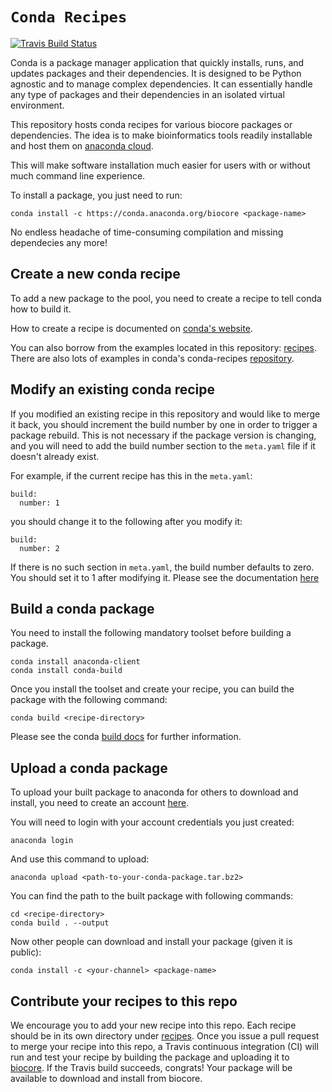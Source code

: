 # `Conda Recipes`
[![Travis Build Status](https://travis-ci.org/biocore/conda-recipes.png?branch=master)](https://travis-ci.org/biocore/conda-recipes)

Conda is a package manager application that quickly installs, runs, and updates packages and their dependencies. It is designed to be Python agnostic and to manage complex dependencies. It can essentially handle any type of packages and their dependencies in an isolated virtual environment.

This repository hosts conda recipes for various biocore packages or dependencies. The idea is to make bioinformatics tools readily installable and host them on [anaconda cloud](http://anaconda.org).

This will make software installation much easier for users with or without much command line experience.

To install a package, you just need to run:

	conda install -c https://conda.anaconda.org/biocore <package-name>

No endless headache of time-consuming compilation and missing dependecies any more!


## Create a new conda recipe
To add a new package to the pool, you need to create a recipe to tell conda how to build it.

How to create a recipe is documented on [conda's website](http://conda-test.pydata.org/docs/build.html).

You can also borrow from the examples located in this repository: [recipes](https://github.com/biocore/conda-recipes/tree/master/recipes). There are also lots of examples in conda's conda-recipes [repository](https://github.com/conda/conda-recipes/).

## Modify an existing conda recipe
If you modified an existing recipe in this repository and would like to merge it back, you should increment the build number by one in order to trigger a package rebuild. This is not necessary if the package version is changing, and you will need to add the build number section to the `meta.yaml` file if it doesn't already exist.

For example, if the current recipe has this in the `meta.yaml`:

	build:
	  number: 1

you should change it to the following after you modify it:

	build:
	  number: 2

If there is no such section in `meta.yaml`, the build number defaults to zero. You should set it to 1 after modifying it. Please see the documentation [here](http://conda.pydata.org/docs/building/meta-yaml.html#build-number-and-string)

## Build a conda package
You need to install the following mandatory toolset before building a package.

	conda install anaconda-client
	conda install conda-build

Once you install the toolset and create your recipe, you can build the package with the following command:

	conda build <recipe-directory>

Please see the conda [build docs](http://conda.pydata.org/docs/building/build.html) for further information.

## Upload a conda package
To upload your built package to anaconda for others to download and install, you need to create an account [here](https://anaconda.org).

You will need to login with your account credentials you just created:

	anaconda login

And use this command to upload:

	anaconda upload <path-to-your-conda-package.tar.bz2>

You can find the path to the built package with following commands:

	cd <recipe-directory>
	conda build . --output

Now other people can download and install your package (given it is public):

	conda install -c <your-channel> <package-name>

## Contribute your recipes to this repo
We encourage you to add your new recipe into this repo. Each recipe should be in its own directory under [recipes](https://github.com/biocore/conda-recipes/tree/master/recipes). Once you issue a pull request to merge your recipe into this repo, a Travis continuous integration (CI) will run and test your recipe by building the package and uploading it to [biocore](https://anaconda.org/biocore). If the Travis build succeeds, congrats! Your package will be available to download and install from biocore.
